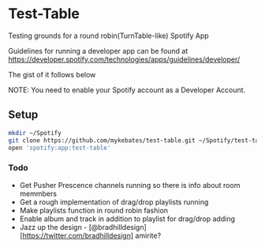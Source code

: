 # Test-Table

Testing grounds for a round robin(TurnTable-like) Spotify App

Guidelines for running a developer app can be found at https://developer.spotify.com/technologies/apps/guidelines/developer/

The gist of it follows below

NOTE: You need to enable your Spotify account as a Developer Account.

## Setup

```sh
mkdir ~/Spotify
git clone https://github.com/mykebates/test-table.git ~/Spotify/test-table
open 'spotify:app:test-table'
```


### Todo
- Get Pusher Prescence channels running so there is info about room memmbers
- Get a rough implementation of drag/drop playlists running
- Make playlists function in round robin fashion
- Enable album and track in addition to playlist for drag/drop adding
- Jazz up the design - [@bradhilldesign][https://twitter.com/bradhilldesign] amirite?
